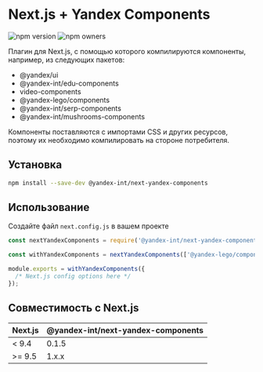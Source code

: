 # Next.js + Yandex Components

![npm version](https://badger.yandex-team.ru/npm/@yandex-int/next-yandex-components/version.svg)
![npm owners](https://badger.yandex-team.ru/npm/@yandex-int/next-yandex-components/owner.svg)

Плагин для Next.js, с помощью которого компилируются компоненты, например, из следующих пакетов:

- @yandex/ui
- @yandex-int/edu-components
- video-components
- @yandex-lego/components
- @yandex-int/serp-components
- @yandex-int/mushrooms-components

Компоненты поставляются с импортами CSS и других ресурсов, поэтому их необходимо компилировать на стороне потребителя.

## Установка

```sh
npm install --save-dev @yandex-int/next-yandex-components
```

## Использование

Создайте файл `next.config.js` в вашем проекте

```javascript
const nextYandexComponents = require('@yandex-int/next-yandex-components');

const withYandexComponents = nextYandexComponents(['@yandex-lego/components']);

module.exports = withYandexComponents({
  /* Next.js config options here */
});
```

## Совместимость с Next.js

| Next.js | @yandex-int/next-yandex-components |
| ------- | ---------------------------------- |
| < 9.4   | 0.1.5                              |
| >= 9.5  | 1.x.x                              |
